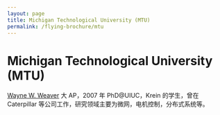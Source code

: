 ```yaml
---
layout: page
title: Michigan Technological University (MTU)
permalink: /flying-brochure/mtu
---
```

# Michigan Technological University (MTU)


[Wayne W. Weaver](https://www.mtu.edu/mechanical/people/faculty/weaver/)
大 AP，2007 年 PhD@UIUC，Krein 的学生，曾在 Caterpillar
等公司工作，研究领域主要为微网，电机控制，分布式系统等。
